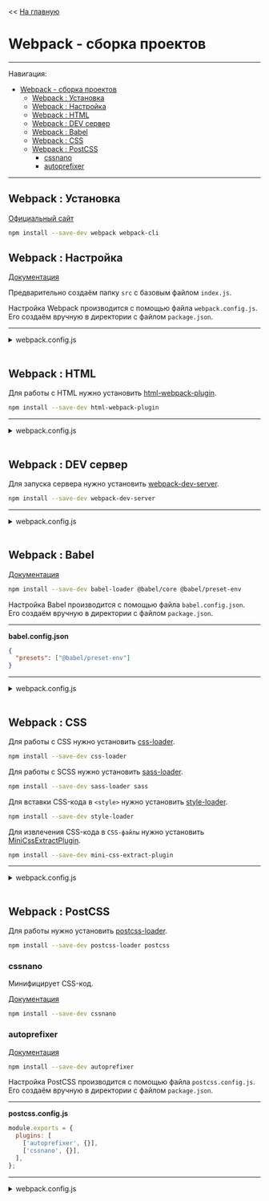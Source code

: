 << [На главную](../README.md)

# Webpack - сборка проектов

---

Навигация:

- [Webpack - сборка проектов](#node--webpack---сборка-проектов)
  - [Webpack : Установка](#webpack--установка)
  - [Webpack : Настройка](#webpack--настройка)
  - [Webpack : HTML](#webpack--html)
  - [Webpack : DEV сервер](#webpack--dev-сервер)
  - [Webpack : Babel](#webpack--babel)
  - [Webpack : CSS](#webpack--css)
  - [Webpack : PostCSS](#webpack--postcss)
    - [cssnano](#cssnano)
    - [autoprefixer](#autoprefixer)

---

## Webpack : Установка

[Официальный сайт](https://webpack.js.org/)

```bash
npm install --save-dev webpack webpack-cli
```

## Webpack : Настройка

[Документация](https://webpack.js.org/configuration/)

Предварительно создаём папку `src` с базовым файлом `index.js`.

Настройка Webpack производится с помощью файла `webpack.config.js`.<br>
Его создаём вручную в директории с файлом `package.json`.

---

<details>
<summary>webpack.config.js</summary>

```js
const path = require('path');

module.exports = {
  mode: process.env.NODE_ENV || 'development',
  entry: './src/index.js',
  output: {
    filename: 'bundle.js',
    path: path.resolve(__dirname, 'dist'),
  },
};
```

</details><br>

## Webpack : HTML

Для работы с HTML нужно установить [html-webpack-plugin](https://github.com/jantimon/html-webpack-plugin#options).

```bash
npm install --save-dev html-webpack-plugin
```

---

<details>
<summary>webpack.config.js</summary>

```js
const path = require('path');
// NEW ————————————————
const HtmlWebpackPlugin = require('html-webpack-plugin');
// ————————————————————

module.exports = {
  mode: process.env.NODE_ENV || 'development',
  entry: './src/index.js',
  output: {
    filename: 'bundle.js',
    path: path.resolve(__dirname, 'dist'),
  },
  // NEW ————————————————
  plugins: [
    new HtmlWebpackPlugin({
      // options for html-webpack-plugin
    }),
  ],
  // ————————————————————
};
```

</details><br>

## Webpack : DEV сервер

Для запуска сервера нужно установить [webpack-dev-server](https://webpack.js.org/guides/development/#using-webpack-dev-server).

```bash
npm install --save-dev webpack-dev-server
```

---

<details>
<summary>webpack.config.js</summary>

```js
const path = require('path');
const HtmlWebpackPlugin = require('html-webpack-plugin');

module.exports = {
  mode: process.env.NODE_ENV || 'development',
  entry: './src/index.js',
  output: {
    filename: 'bundle.js',
    path: path.resolve(__dirname, 'dist'),
  },
  // NEW ————————————————
  devServer: {
    static: './dist',
  },
  // ————————————————————
  plugins: [new HtmlWebpackPlugin({})],
};
```

</details><br>

## Webpack : Babel

[Документация](https://babeljs.io/setup)

```bash
npm install --save-dev babel-loader @babel/core @babel/preset-env
```

Настройка Babel производится с помощью файла `babel.config.json`.<br>
Его создаём вручную в директории с файлом `package.json`.

---

**babel.config.json**

```json
{
  "presets": ["@babel/preset-env"]
}
```

---

<details>
<summary>webpack.config.js</summary>

```js
const path = require('path');
const HtmlWebpackPlugin = require('html-webpack-plugin');

module.exports = {
  mode: process.env.NODE_ENV || 'development',
  entry: './src/index.js',
  output: {
    filename: 'bundle.js',
    path: path.resolve(__dirname, 'dist'),
  },
  devServer: {
    static: './dist',
  },
  // NEW ————————————————
  module: {
    rules: [
      {
        test: /\.m?js$/,
        exclude: /node_modules/,
        use: {
          loader: 'babel-loader',
          options: {
            presets: ['@babel/preset-env'],
          },
        },
      },
    ],
  },
  // ————————————————————
  plugins: [new HtmlWebpackPlugin({})],
};
```

</details><br>

## Webpack : CSS

Для работы с CSS нужно установить [css-loader](https://webpack.js.org/loaders/css-loader/).

```bash
npm install --save-dev css-loader
```

Для работы с SCSS нужно установить [sass-loader](https://webpack.js.org/loaders/sass-loader/).

```bash
npm install --save-dev sass-loader sass
```

Для вставки CSS-кода в `<style>` нужно установить [style-loader](https://webpack.js.org/loaders/style-loader/).

```bash
npm install --save-dev style-loader
```

Для извлечения CSS-кода в `CSS-файлы` нужно установить [MiniCssExtractPlugin](https://webpack.js.org/plugins/mini-css-extract-plugin/).

```bash
npm install --save-dev mini-css-extract-plugin
```

---

<details>
<summary>webpack.config.js</summary>

```js
const path = require('path');
const HtmlWebpackPlugin = require('html-webpack-plugin');
// NEW ————————————————
const MiniCssExtractPlugin = require('mini-css-extract-plugin');
// ————————————————————

module.exports = {
  mode: process.env.NODE_ENV || 'development',
  entry: './src/index.js',
  output: {
    filename: 'bundle.js',
    path: path.resolve(__dirname, 'dist'),
  },
  devServer: {
    static: './dist',
  },
  module: {
    rules: [
      {
        test: /\.m?js$/,
        exclude: /node_modules/,
        use: {
          loader: 'babel-loader',
          options: {
            presets: ['@babel/preset-env'],
          },
        },
      },
      // NEW ————————————————
      {
        test: /\.(c|sc|sa)ss$/i,
        use: [
          MiniCssExtractPlugin.loader,
          // 'style-loader',
          'css-loader',
          'sass-loader',
        ],
      },
      // ————————————————————
    ],
  },
  plugins: [
    new HtmlWebpackPlugin({}),
    // NEW ————————————————
    new MiniCssExtractPlugin({
      filename: '[name].css',
      // options for mini-css-extract-plugin
    }),
    // ————————————————————
  ],
};
```

</details><br>

## Webpack : PostCSS

Для работы нужно установить [postcss-loader](https://webpack.js.org/loaders/postcss-loader/).

```bash
npm install --save-dev postcss-loader postcss
```

### cssnano

Минифицирует CSS-код.

[Документация](https://cssnano.co/)

```bash
npm install --save-dev cssnano
```

### autoprefixer

[Документация](https://github.com/postcss/autoprefixer)

```bash
npm install --save-dev autoprefixer
```

Настройка PostCSS производится с помощью файла `postcss.config.js`.<br>
Его создаём вручную в директории с файлом `package.json`.

---

**postcss.config.js**

```js
module.exports = {
  plugins: [
    ['autoprefixer', {}],
    ['cssnano', {}],
  ],
};
```

---

<details>
<summary>webpack.config.js</summary>

```js
const path = require('path');
const HtmlWebpackPlugin = require('html-webpack-plugin');
const MiniCssExtractPlugin = require('mini-css-extract-plugin');

module.exports = {
  mode: process.env.NODE_ENV || 'development',
  entry: './src/index.js',
  output: {
    filename: 'bundle.js',
    path: path.resolve(__dirname, 'dist'),
  },
  devServer: {
    static: './dist',
  },
  module: {
    rules: [
      {
        test: /\.m?js$/,
        exclude: /node_modules/,
        use: {
          loader: 'babel-loader',
          options: {
            presets: ['@babel/preset-env'],
          },
        },
      },
      {
        test: /\.(c|sc|sa)ss$/i,
        use: [
          MiniCssExtractPlugin.loader,
          // 'style-loader',
          'css-loader',
          // NEW ————————————————
          'postcss-loader',
          // ————————————————————
          'sass-loader',
        ],
      },
    ],
  },
  plugins: [
    new HtmlWebpackPlugin({}),
    new MiniCssExtractPlugin({
      filename: '[name].css',
    }),
  ],
};
```

</details>
